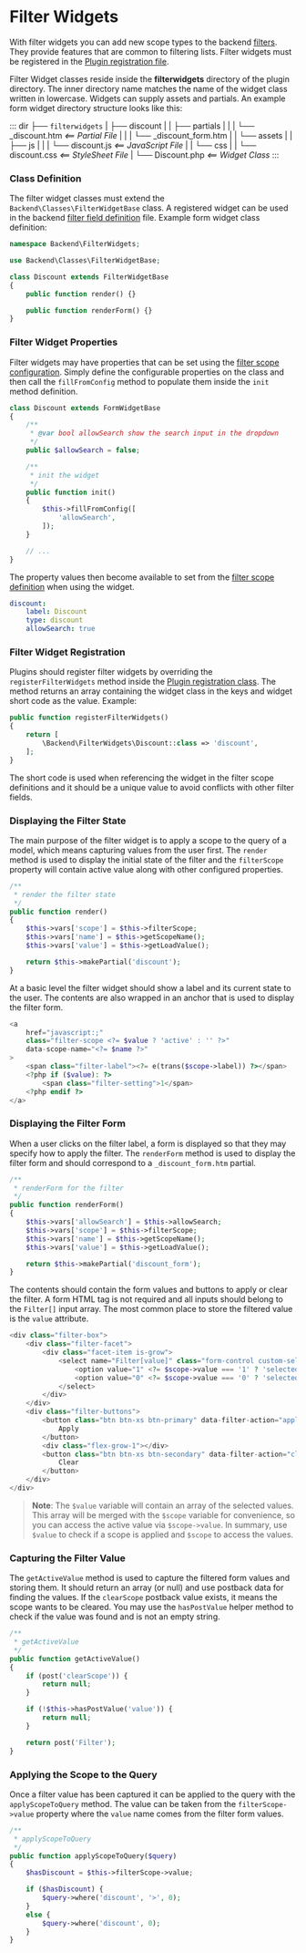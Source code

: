 # Filter Widgets

With filter widgets you can add new scope types to the backend [filters](../backend/filters.md). They provide features that are common to filtering lists. Filter widgets must be registered in the [Plugin registration file](../plugin/registration.md#oc-registration-methods).

Filter Widget classes reside inside the **filterwidgets** directory of the plugin directory. The inner directory name matches the name of the widget class written in lowercase. Widgets can supply assets and partials. An example form widget directory structure looks like this:

::: dir
├── `filterwidgets`
|   ├── discount
|   |   ├── partials
|   |   |   └── _discount.htm _<== Partial File_
|   |   |   └── _discount_form.htm
|   |   └── assets
|   |       ├── js
|   |       |   └── discount.js _<== JavaScript File_
|   |       └── css
|   |           └── discount.css _<== StyleSheet File_
|   └── Discount.php _<== Widget Class_
:::

### Class Definition

The filter widget classes must extend the `Backend\Classes\FilterWidgetBase` class. A registered widget can be used in the backend [filter field definition](../../element/definitions.md) file. Example form widget class definition:

```php
namespace Backend\FilterWidgets;

use Backend\Classes\FilterWidgetBase;

class Discount extends FilterWidgetBase
{
    public function render() {}

    public function renderForm() {}
}
```

### Filter Widget Properties

Filter widgets may have properties that can be set using the [filter scope configuration](../../element/definitions.md). Simply define the configurable properties on the class and then call the `fillFromConfig` method to populate them inside the `init` method definition.

```php
class Discount extends FormWidgetBase
{
    /**
     * @var bool allowSearch show the search input in the dropdown
     */
    public $allowSearch = false;

    /**
     * init the widget
     */
    public function init()
    {
        $this->fillFromConfig([
            'allowSearch',
        ]);
    }

    // ...
}
```

The property values then become available to set from the [filter scope definition](../../element/definitions.md) when using the widget.

```yaml
discount:
    label: Discount
    type: discount
    allowSearch: true
```

### Filter Widget Registration

Plugins should register filter widgets by overriding the `registerFilterWidgets` method inside the [Plugin registration class](../plugin/registration.md#oc-registration-file). The method returns an array containing the widget class in the keys and widget short code as the value. Example:

```php
public function registerFilterWidgets()
{
    return [
        \Backend\FilterWidgets\Discount::class => 'discount',
    ];
}
```

The short code is used when referencing the widget in the filter scope definitions and it should be a unique value to avoid conflicts with other filter fields.

### Displaying the Filter State

The main purpose of the filter widget is to apply a scope to the query of a model, which means capturing values from the user first. The `render` method is used to display the initial state of the filter and the `filterScope` property will contain active value along with other configured properties.

```php
/**
 * render the filter state
 */
public function render()
{
    $this->vars['scope'] = $this->filterScope;
    $this->vars['name'] = $this->getScopeName();
    $this->vars['value'] = $this->getLoadValue();

    return $this->makePartial('discount');
}
```

At a basic level the filter widget should show a label and its current state to the user. The contents are also wrapped in an anchor that is used to display the filter form.

```php
<a
    href="javascript:;"
    class="filter-scope <?= $value ? 'active' : '' ?>"
    data-scope-name="<?= $name ?>"
>
    <span class="filter-label"><?= e(trans($scope->label)) ?></span>
    <?php if ($value): ?>
        <span class="filter-setting">1</span>
    <?php endif ?>
</a>
```

### Displaying the Filter Form

When a user clicks on the filter label, a form is displayed so that they may specify how to apply the filter. The `renderForm` method is used to display the filter form and should correspond to a `_discount_form.htm` partial.

```php
/**
 * renderForm for the filter
 */
public function renderForm()
{
    $this->vars['allowSearch'] = $this->allowSearch;
    $this->vars['scope'] = $this->filterScope;
    $this->vars['name'] = $this->getScopeName();
    $this->vars['value'] = $this->getLoadValue();

    return $this->makePartial('discount_form');
}
```

The contents should contain the form values and buttons to apply or clear the filter. A form HTML tag is not required and all inputs should belong to the `Filter[]` input array. The most common place to store the filtered value is the `value` attribute.

```php
<div class="filter-box">
    <div class="filter-facet">
        <div class="facet-item is-grow">
            <select name="Filter[value]" class="form-control custom-select <?= $allowSearch ? '' : 'select-no-search' ?> input-sm">
                <option value="1" <?= $scope->value === '1' ? 'selected="selected"' : '' ?>>has a discount</option>
                <option value="0" <?= $scope->value === '0' ? 'selected="selected"' : '' ?>>does not have a discount</option>
            </select>
        </div>
    </div>
    <div class="filter-buttons">
        <button class="btn btn-xs btn-primary" data-filter-action="apply">
            Apply
        </button>
        <div class="flex-grow-1"></div>
        <button class="btn btn-xs btn-secondary" data-filter-action="clear">
            Clear
        </button>
    </div>
</div>
```

> **Note**: The `$value` variable will contain an array of the selected values. This array will be merged with the `$scope` variable for convenience, so you can access the active value via `$scope->value`. In summary, use `$value` to check if a scope is applied and `$scope` to access the values.

### Capturing the Filter Value

The `getActiveValue` method is used to capture the filtered form values and storing them. It should return an array (or null) and use postback data for finding the values. If the `clearScope` postback value exists, it means the scope wants to be cleared. You may use the `hasPostValue` helper method to check if the value was found and is not an empty string.

```php
/**
 * getActiveValue
 */
public function getActiveValue()
{
    if (post('clearScope')) {
        return null;
    }

    if (!$this->hasPostValue('value')) {
        return null;
    }

    return post('Filter');
}
```

### Applying the Scope to the Query

Once a filter value has been captured it can be applied to the query with the `applyScopeToQuery` method. The value can be taken from the `filterScope->value` property where the `value` name comes from the filter form values.

```php
/**
 * applyScopeToQuery
 */
public function applyScopeToQuery($query)
{
    $hasDiscount = $this->filterScope->value;

    if ($hasDiscount) {
        $query->where('discount', '>', 0);
    }
    else {
        $query->where('discount', 0);
    }
}
```
